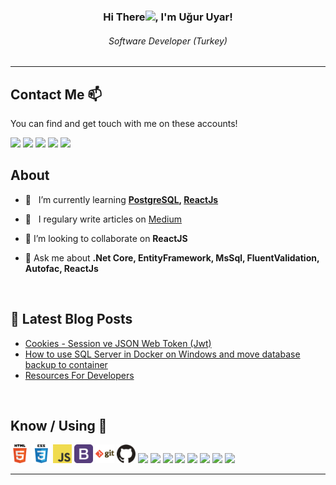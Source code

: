 ### <p align="center">Hi There<img src="https://media.giphy.com/media/hvRJCLFzcasrR4ia7z/giphy.gif" width="30px">, I'm Uğur Uyar!</p>
<h6 align="center">Software Developer (Turkey)</h6>

---

## Contact Me 📫

You can find and get touch with me on these accounts!
<p>
<a href="https://twitter.com/uguruyarx" target="blank"><img src="https://img.shields.io/badge/twitter-%231DA1F2.svg?&style=for-the-badge&logo=twitter&logoColor=white" height=25 /></a> 
<a href="https://linkedin.com/in/uguruyar" target="blank"><img src="https://img.shields.io/badge/linkedin-%230077B5.svg?&style=for-the-badge&logo=linkedin&logoColor=white" height=25 /></a> 
<a target="_blank" href="mailto:uguruyarx@gmail.com"><img src="https://img.shields.io/badge/-Gmail-D14836?style=for-the-badge&logo=Gmail&logoColor=white" height=25/></a> 
<a href="https://medium.com/@uguruyar" target="blank"><img src="https://img.shields.io/badge/medium-%2312100E.svg?&style=for-the-badge&logo=medium&logoColor=white" height=25></a>
<a href="https://dev.to/uguruyar" target="blank"><img src="https://img.shields.io/badge/DEV.TO-%230A0A0A.svg?&style=for-the-badge&logo=dev-dot-to&logoColor=white" height=25 /></a>
</p>





## About

- 🌱 &nbsp; I’m currently learning **[PostgreSQL](https://www.postgresql.org/), [ReactJs](https://reactjs.org/)**

- 📝 &nbsp; I regulary write articles on [Medium](https://medium.com/@uguruyar)

- 👯 I’m looking to collaborate on **ReactJS**

- 💬 Ask me about **.Net Core, EntityFramework, MsSql, FluentValidation, Autofac, ReactJs**

&nbsp;

## 📝 Latest Blog Posts
<!-- BLOG-POST-LIST:START -->
- [Cookies - Session ve JSON Web Token (Jwt)](https://medium.com/@uguruyar/cookies-session-ve-json-web-token-jwt-9293813f1f7f)
- [How to use SQL Server in Docker on Windows and move database backup to container](https://medium.com/@uguruyar/how-to-use-sql-server-in-docker-on-windows-and-move-database-backup-to-container-accb6b487558)
- [Resources For Developers](https://medium.com/@uguruyar/resources-for-developers-dddb644f975d)
<!-- BLOG-POST-LIST:END -->

&nbsp;

## Know / Using 🧠
<code><img height="30" src="https://raw.githubusercontent.com/github/explore/80688e429a7d4ef2fca1e82350fe8e3517d3494d/topics/html/html.png"></code>
<code><img height="30" src="https://raw.githubusercontent.com/github/explore/80688e429a7d4ef2fca1e82350fe8e3517d3494d/topics/css/css.png"></code>
<code><img height="30" src="https://raw.githubusercontent.com/github/explore/80688e429a7d4ef2fca1e82350fe8e3517d3494d/topics/javascript/javascript.png"></code>
<code><img height="30" src="https://raw.githubusercontent.com/github/explore/80688e429a7d4ef2fca1e82350fe8e3517d3494d/topics/bootstrap/bootstrap.png"></code>
<code><img height="30" src="https://raw.githubusercontent.com/github/explore/80688e429a7d4ef2fca1e82350fe8e3517d3494d/topics/git/git.png"></code>
<code><img height="30" src="https://raw.githubusercontent.com/github/explore/89bdd9644f44d1b12180fd512b95574fe4c54617/topics/github-api/github-api.png"></code>
<code><img height="30" src="https://upload.wikimedia.org/wikipedia/commons/a/ab/Swagger-logo.png"></code>
<code><img height="30" src="https://i0.wp.com/stickker.net/wp-content/uploads/2018/05/postman.png?fit=610%2C610&ssl=1"></code>
<code><a href="https://docs.microsoft.com/en-us/aspnet/core/?view=aspnetcore-3.1" target="_blank"><img height="40" src="https://www.brandeps.com/logo-download/M/Microsoft-Dotnet-logo-vector-01.svg"></a></code>
<code><a href="https://docs.microsoft.com/en-us/dotnet/csharp/" target="_blank"><img height="40" src="https://www.brandeps.com/logo-download/C/C-Sharp-logo-vector-01.svg"></a></code>
<code><a href="https://www.microsoft.com/tr-tr/sql-server/sql-server-downloads/" target="_blank"><img height="40" src="https://www.brandeps.com/logo-download/M/Microsoft-sql-server-logo-vector-01.svg"></a></code>
<code><a href="https://reactnative.dev/" target="_blank"><img height="40" src="https://www.brandeps.com/logo-download/R/React-logo-vector-01.svg"></a></code>
<code><a href="https://www.docker.com/" target="_blank"><img height="40" src="https://www.brandeps.com/logo-download/D/Docker-logo-vector-01.svg"></a></code>
<code><a href="https://code.visualstudio.com" target="_blank"><img height="40" src="https://www.vectorlogo.zone/logos/visualstudio_code/visualstudio_code-ar21.svg"></a></code>

---

